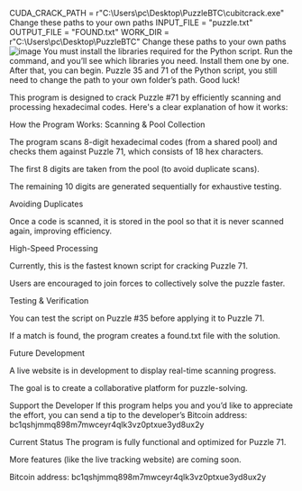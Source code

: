 CUDA_CRACK_PATH = r"C:\Users\pc\Desktop\PuzzleBTC\cubitcrack.exe" Change these paths to your own paths
INPUT_FILE = "puzzle.txt"
OUTPUT_FILE = "FOUND.txt"
WORK_DIR = r"C:\Users\pc\Desktop\PuzzleBTC" Change these paths to your own paths
![image](https://github.com/user-attachments/assets/3b82ca9f-9759-4da2-affa-2fee827be174)
You must install the libraries required for the Python script. Run the command, and you’ll see which libraries you need. Install them one by one. After that, you can begin. Puzzle 35 and 71 of the Python script, you still need to change the path to your own folder’s path. Good luck!

This program is designed to crack Puzzle #71 by efficiently scanning and processing hexadecimal codes. Here's a clear explanation of how it works:

How the Program Works:
Scanning & Pool Collection

The program scans 8-digit hexadecimal codes (from a shared pool) and checks them against Puzzle 71, which consists of 18 hex characters.

The first 8 digits are taken from the pool (to avoid duplicate scans).

The remaining 10 digits are generated sequentially for exhaustive testing.

Avoiding Duplicates

Once a code is scanned, it is stored in the pool so that it is never scanned again, improving efficiency.

High-Speed Processing

Currently, this is the fastest known script for cracking Puzzle 71.

Users are encouraged to join forces to collectively solve the puzzle faster.

Testing & Verification

You can test the script on Puzzle #35 before applying it to Puzzle 71.

If a match is found, the program creates a found.txt file with the solution.

Future Development

A live website is in development to display real-time scanning progress.

The goal is to create a collaborative platform for puzzle-solving.

Support the Developer
If this program helps you and you’d like to appreciate the effort, you can send a tip to the developer’s Bitcoin address:
bc1qshjmmq898m7mwceyr4qlk3vz0ptxue3yd8ux2y

Current Status
The program is fully functional and optimized for Puzzle 71.

More features (like the live tracking website) are coming soon.

Bitcoin address:
bc1qshjmmq898m7mwceyr4qlk3vz0ptxue3yd8ux2y
